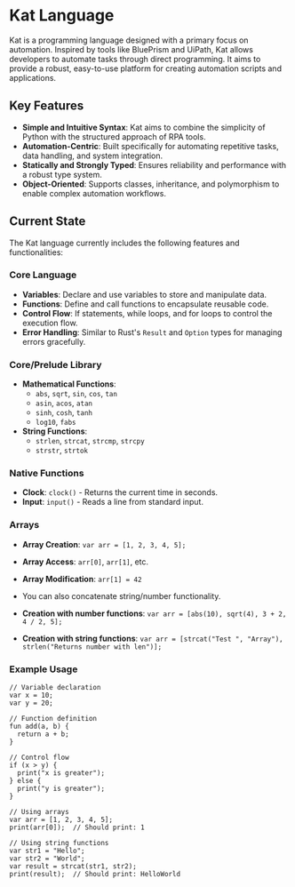 # Kat Language

Kat is a programming language designed with a primary focus on automation. Inspired by tools like BluePrism and UiPath, Kat allows developers to automate tasks through direct programming. It aims to provide a robust, easy-to-use platform for creating automation scripts and applications.

## Key Features

- **Simple and Intuitive Syntax**: Kat aims to combine the simplicity of Python with the structured approach of RPA tools.
- **Automation-Centric**: Built specifically for automating repetitive tasks, data handling, and system integration.
- **Statically and Strongly Typed**: Ensures reliability and performance with a robust type system.
- **Object-Oriented**: Supports classes, inheritance, and polymorphism to enable complex automation workflows.

## Current State

The Kat language currently includes the following features and functionalities:

### Core Language

- **Variables**: Declare and use variables to store and manipulate data.
- **Functions**: Define and call functions to encapsulate reusable code.
- **Control Flow**: If statements, while loops, and for loops to control the execution flow.
- **Error Handling**: Similar to Rust's `Result` and `Option` types for managing errors gracefully.

### Core/Prelude Library

- **Mathematical Functions**:
  - `abs`, `sqrt`, `sin`, `cos`, `tan`
  - `asin`, `acos`, `atan`
  - `sinh`, `cosh`, `tanh`
  - `log10`, `fabs`
- **String Functions**:
  - `strlen`, `strcat`, `strcmp`, `strcpy`
  - `strstr`, `strtok`

### Native Functions

- **Clock**: `clock()` - Returns the current time in seconds.
- **Input**: `input()` - Reads a line from standard input.

### Arrays

- **Array Creation**: `var arr = [1, 2, 3, 4, 5];`
- **Array Access**: `arr[0]`, `arr[1]`, etc.
- **Array Modification**: `arr[1] = 42`

- You can also concatenate string/number functionality.

- **Creation with number functions**: `var arr = [abs(10), sqrt(4), 3 + 2, 4 / 2, 5];`
- **Creation with string functions**: `var arr = [strcat("Test ", "Array"), strlen("Returns number with len")];`

### Example Usage

```kat
// Variable declaration
var x = 10;
var y = 20;

// Function definition
fun add(a, b) {
  return a + b;
}

// Control flow
if (x > y) {
  print("x is greater");
} else {
  print("y is greater");
}

// Using arrays
var arr = [1, 2, 3, 4, 5];
print(arr[0]);  // Should print: 1

// Using string functions
var str1 = "Hello";
var str2 = "World";
var result = strcat(str1, str2);
print(result);  // Should print: HelloWorld
